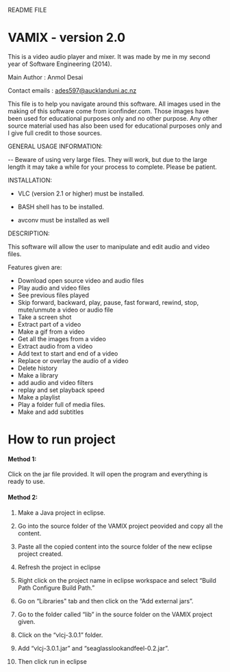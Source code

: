 README FILE

VAMIX - version 2.0 
====================

This is a video audio player and mixer. It was made by me in my second year of Software Engineering (2014).

Main Author : Anmol Desai  

Contact emails : ades597@aucklanduni.ac.nz


This file is to help you navigate around this software. All images used in the making of this software come from iconfinder.com. Those images have been used for educational purposes only and no other purpose. Any other source material used has also been used for educational purposes only and I give full credit to those sources. 


GENERAL USAGE INFORMATION:

-- Beware of using very large files. They will work, but due to the large length it may take a while for your process to complete. Please be patient.


INSTALLATION:

- VLC (version 2.1 or higher) must be installed.

- BASH shell has to be installed.

- avconv must be installed as well


DESCRIPTION:

This software will allow the user to manipulate and edit audio and video files. 

Features given are:

 - Download open source video and audio files
 - Play audio and video files
 - See previous files played
 - Skip forward, backward, play, pause, fast forward, rewind, stop, mute/unmute a video or audio file
 - Take a screen shot
 - Extract part of a video
 - Make a gif from a video
 - Get all the images from a video
 - Extract audio from a video
 - Add text to start and end of a video
 - Replace or overlay the audio of a video
 - Delete history
 - Make a library
 - add audio and video filters
 - replay and set playback speed
 - Make a playlist
 - Play a folder full of media files.
 - Make and add subtitles



<h1>How to run project</h1>

<h4>Method 1:</h4>

Click on the jar file provided. It will open the program and everything is ready to use.



<h4>Method 2:</h4>

1. Make a Java project in eclipse.

2. Go into the source folder of the VAMIX project peovided and copy all the content.

3. Paste all the copied content into the source folder of the new eclipse project created.

4. Refresh the project in eclipse

5. Right click on the project name in eclipse workspace and select “Build Path Configure Build Path.”

6. Go on “Libraries" tab and then click on the “Add external jars”.

7. Go to the folder called “lib” in the source folder on the VAMIX project given.

8. Click on the “vlcj-3.0.1” folder.

9. Add “vlcj-3.0.1.jar” and “seaglasslookandfeel-0.2.jar”. 

10. Then click run in eclipse
